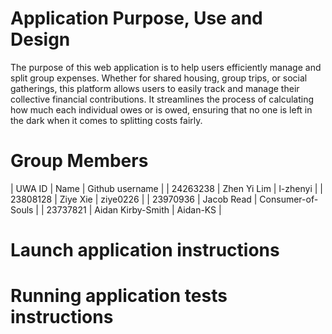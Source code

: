 # Application Purpose, Use and Design
The purpose of this web application is to help users efficiently manage and split group expenses. Whether for shared housing, 
group trips, or social gatherings, this platform allows users to easily track and manage their collective financial contributions. 
It streamlines the process of calculating how much each individual owes or is owed, ensuring that no one is left in the dark when 
it comes to splitting costs fairly.

# Group Members
| UWA ID  | Name | Github username |
| 24263238 | Zhen Yi Lim | l-zhenyi |
| 23808128 | Ziye Xie | ziye0226 |
| 23970936 | Jacob Read | Consumer-of-Souls |
| 23737821 | Aidan Kirby-Smith | Aidan-KS |

# Launch application instructions

# Running application tests instructions
